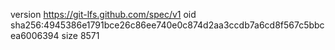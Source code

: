 version https://git-lfs.github.com/spec/v1
oid sha256:4945386e1791bce26c86ee740e0c874d2aa3ccdb7a6cd8f567c5bbcea6006394
size 8571
